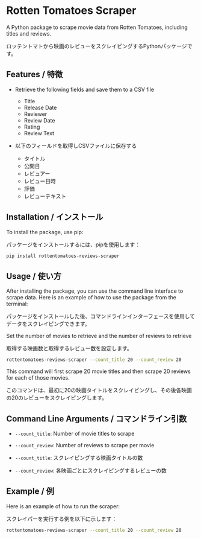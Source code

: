 # Rotten Tomatoes Scraper

A Python package to scrape movie data from Rotten Tomatoes, including titles and reviews.

ロッテントマトから映画のレビューをスクレイピングするPythonパッケージです。

## Features / 特徴

- Retrieve the following fields and save them to a CSV file
  - Title
  - Release Date
  - Reviewer
  - Review Date
  - Rating
  - Review Text

- 以下のフィールドを取得しCSVファイルに保存する
  - タイトル
  - 公開日
  - レビュアー
  - レビュー日時
  - 評価
  - レビューテキスト

## Installation / インストール

To install the package, use pip:

パッケージをインストールするには、pipを使用します：

```sh
pip install rottentomatoes-reviews-scraper
```

## Usage / 使い方

After installing the package, you can use the command line interface to scrape data. Here is an example of how to use the package from the terminal:

パッケージをインストールした後、コマンドラインインターフェースを使用してデータをスクレイピングできます。

Set the number of movies to retrieve and the number of reviews to retrieve

取得する映画数と取得するレビュー数を設定します。

```sh
rottentomatoes-reviews-scraper --count_title 20 --count_review 20
```

This command will first scrape 20 movie titles and then scrape 20 reviews for each of those movies.

このコマンドは、最初に20の映画タイトルをスクレイピングし、その後各映画の20のレビューをスクレイピングします。

## Command Line Arguments / コマンドライン引数

- `--count_title`: Number of movie titles to scrape
- `--count_review`: Number of reviews to scrape per movie

- `--count_title`: スクレイピングする映画タイトルの数
- `--count_review`: 各映画ごとにスクレイピングするレビューの数

## Example / 例

Here is an example of how to run the scraper:

スクレイパーを実行する例を以下に示します：

```sh
rottentomatoes-reviews-scraper --count_title 20 --count_review 20
```